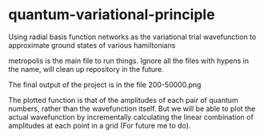 # quantum-variational-principle
Using radial basis function networks as the variational trial wavefunction to approximate ground states of various hamiltonians

metropolis is the main file to run things. Ignore all the files with hypens in the name, will clean up repository in the future. 

The final output of the project is in the file 200-50000.png 

The plotted function is that of the amplitudes of each pair of quantum numbers, rather than the wavefunction itself. But we will be able to plot the actual wavefunction by incrementally calculating the linear combination of amplitudes at each point in a grid (For future me to do).  
